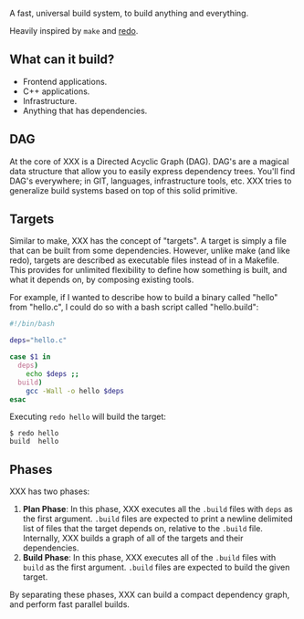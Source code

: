A fast, universal build system, to build anything and everything.

Heavily inspired by `make` and [redo](https://github.com/apenwarr/redo).

## What can it build?

* Frontend applications.
* C++ applications.
* Infrastructure.
* Anything that has dependencies.

## DAG

At the core of XXX is a Directed Acyclic Graph (DAG). DAG's are a magical data structure that allow you to easily express dependency trees. You'll find DAG's everywhere; in GIT, languages, infrastructure tools, etc. XXX tries to generalize build systems based on top of this solid primitive.

## Targets

Similar to make, XXX has the concept of "targets". A target is simply a file that can be built from some dependencies. However, unlike make (and like redo), targets are described as executable files instead of in a Makefile. This provides for unlimited flexibility to define how something is built, and what it depends on, by composing existing tools.

For example, if I wanted to describe how to build a binary called "hello" from "hello.c", I could do so with a bash script called "hello.build":


```bash
#!/bin/bash

deps="hello.c"

case $1 in
  deps)
    echo $deps ;;
  build)
    gcc -Wall -o hello $deps
esac
```

Executing `redo hello` will build the target:

```$
$ redo hello
build  hello
```

## Phases

XXX has two phases:

1. **Plan Phase**: In this phase, XXX executes all the `.build` files with `deps` as the first argument. `.build` files are expected to print a newline delimited list of files that the target depends on, relative to the `.build` file. Internally, XXX builds a graph of all of the targets and their dependencies.
2. **Build Phase**: In this phase, XXX executes all of the `.build` files with `build` as the first argument. `.build` files are expected to build the given target.

By separating these phases, XXX can build a compact dependency graph, and perform fast parallel builds.
